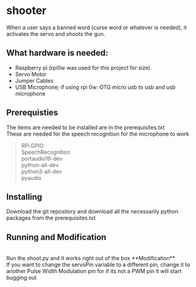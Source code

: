 # shooter
When a user says a banned word (curse word or whatever is needed), it activates the servo and shoots the gun.</br>
## What hardware is needed:
* Raspberry pi (rpi0w was used for this project for size)
* Servo Motor
* Jumper Cables
* USB Microphone; if using rpi 0w: OTG micro usb to usb and usb microphone

## Prerequisties
The items are needed to be installed are in the prerequisites.txt </br>These are needed for the speech recognition for the microphone to work
> RPi.GPIO</br>
> SpeechRecognition</br>
> portaudio19-dev</br>
> python-all-dev</br>
> python3-all-dev</br>
> pyaudio</br>
## Installing
Download the git repository and download all the necessarily python packages from the prerequisites.txt</br>
## Running and Modification
<br>
Run the shoot.py and it works right out of the box
**Modification**</br>
If you want to change the servoPin variable to a different pin, change it to another Pulse Width Modulation pin for if its not a PWM pin it will start bugging out
